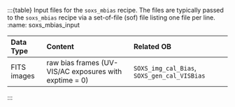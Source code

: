 :::{table} Input files for the `soxs_mbias` recipe. The files are typically passed to the `soxs_mbias` recipe via a set-of-file (sof) file listing one file per line.
:name: soxs_mbias_input

| Data Type | Content | Related OB |
|:----|:----|:---|
| FITS images | raw bias frames (UV-VIS/AC exposures with exptime = 0) | `SOXS_img_cal_Bias`, `SOXS_gen_cal_VISBias` |


:::



